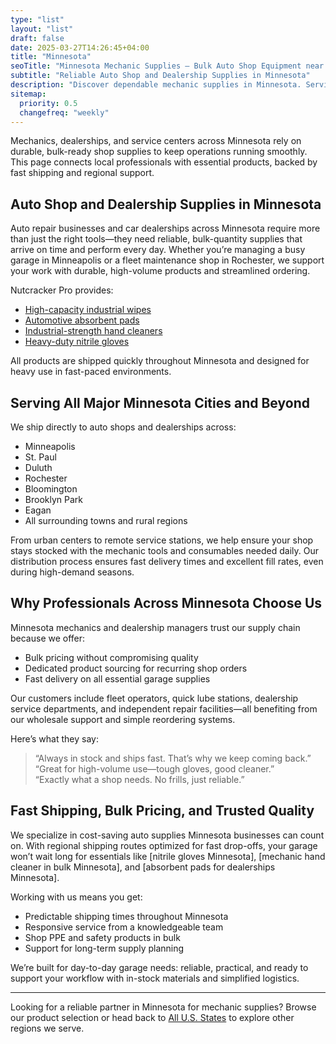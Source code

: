 ```yaml
---
type: "list"
layout: "list"
draft: false
date: 2025-03-27T14:26:45+04:00
title: "Minnesota"
seoTitle: "Minnesota Mechanic Supplies – Bulk Auto Shop Equipment near me"
subtitle: "Reliable Auto Shop and Dealership Supplies in Minnesota"
description: "Discover dependable mechanic supplies in Minnesota. Serving Minneapolis, St. Paul, Rochester, and every corner of the state with fast shipping and bulk availability."
sitemap:
  priority: 0.5
  changefreq: "weekly"
---
```


Mechanics, dealerships, and service centers across Minnesota rely on durable, bulk-ready shop supplies to keep operations running smoothly. This page connects local professionals with essential products, backed by fast shipping and regional support.

## Auto Shop and Dealership Supplies in Minnesota

Auto repair businesses and car dealerships across Minnesota require more than just the right tools—they need reliable, bulk-quantity supplies that arrive on time and perform every day. Whether you’re managing a busy garage in Minneapolis or a fleet maintenance shop in Rochester, we support your work with durable, high-volume products and streamlined ordering.

Nutcracker Pro provides:

- [High-capacity industrial wipes](/industrial-wipes-roll/)
- [Automotive absorbent pads](/industrial-absorbent-pads/)
- [Industrial-strength hand cleaners](/hand-cleaner/)
- [Heavy-duty nitrile gloves](/nitrile-gloves/)

All products are shipped quickly throughout Minnesota and designed for heavy use in fast-paced environments.

## Serving All Major Minnesota Cities and Beyond

We ship directly to auto shops and dealerships across:

- Minneapolis  
- St. Paul  
- Duluth  
- Rochester  
- Bloomington  
- Brooklyn Park  
- Eagan  
- All surrounding towns and rural regions

From urban centers to remote service stations, we help ensure your shop stays stocked with the mechanic tools and consumables needed daily. Our distribution process ensures fast delivery times and excellent fill rates, even during high-demand seasons.

## Why Professionals Across Minnesota Choose Us

Minnesota mechanics and dealership managers trust our supply chain because we offer:

- Bulk pricing without compromising quality  
- Dedicated product sourcing for recurring shop orders  
- Fast delivery on all essential garage supplies  

Our customers include fleet operators, quick lube stations, dealership service departments, and independent repair facilities—all benefiting from our wholesale support and simple reordering systems.

Here’s what they say:

> “Always in stock and ships fast. That’s why we keep coming back.”  
> “Great for high-volume use—tough gloves, good cleaner.”  
> “Exactly what a shop needs. No frills, just reliable.”

## Fast Shipping, Bulk Pricing, and Trusted Quality

We specialize in cost-saving auto supplies Minnesota businesses can count on. With regional shipping routes optimized for fast drop-offs, your garage won’t wait long for essentials like [nitrile gloves Minnesota], [mechanic hand cleaner in bulk Minnesota], and [absorbent pads for dealerships Minnesota].

Working with us means you get:

- Predictable shipping times throughout Minnesota  
- Responsive service from a knowledgeable team  
- Shop PPE and safety products in bulk  
- Support for long-term supply planning  

We’re built for day-to-day garage needs: reliable, practical, and ready to support your workflow with in-stock materials and simplified logistics.

---

Looking for a reliable partner in Minnesota for mechanic supplies? Browse our product selection or head back to [All U.S. States](/usa/) to explore other regions we serve.
